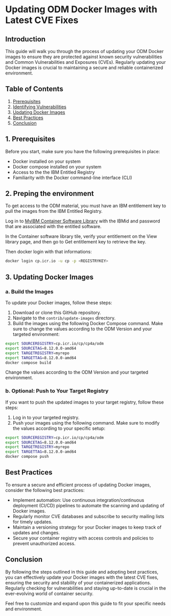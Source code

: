 # Updating ODM Docker Images with Latest CVE Fixes

## Introduction

This guide will walk you through the process of updating your ODM Docker images to ensure they are protected against known security vulnerabilities and Common Vulnerabilities and Exposures (CVEs). Regularly updating your Docker images is crucial to maintaining a secure and reliable containerized environment.

## Table of Contents

1. [Prerequisites](#prerequisites)
2. [Identifying Vulnerabilities](#identifying-vulnerabilities)
3. [Updating Docker Images](#updating-docker-images)
4. [Best Practices](#best-practices)
5. [Conclusion](#conclusion)

## 1. Prerequisites

Before you start, make sure you have the following prerequisites in place:

- Docker installed on your system
- Docker compose installed on your system
- Access to the the IBM Entitled Registry 
- Familiarity with the Docker command-line interface (CLI)

## 2. Preping the environment

To get access to the ODM material, you must have an IBM entitlement key to pull the images from the IBM Entitled Registry.

Log in to [MyIBM Container Software Library](https://myibm.ibm.com/products-services/containerlibrary) with the IBMid and password that are associated with the entitled software.

In the Container software library tile, verify your entitlement on the View library page, and then go to Get entitlement key to retrieve the key.

Then docker login with that informations:
```bash
docker login cp.icr.io -u cp -p <REGISTRYKEY>
```


## 3. Updating Docker Images

### a. Build the Images

To update your Docker images, follow these steps:

1. Download or clone this GitHub repository.
2. Navigate to the `contrib/update-images` directory.
3. Build the images using the following Docker Compose command. Make sure to change the values according to the ODM Version and your targeted environment:

```bash
export SOURCEREGISTRY=cp.icr.io/cp/cp4a/odm
export SOURCETAG=8.12.0.0-amd64
export TARGETREGISTRY=myrepo
export TARGETTAG=8.12.0.0-amd64
docker compose build
```

Change the values according to the ODM Version and your targeted environment.

### b. Optional: Push to Your Target Registry

If you want to push the updated images to your target registry, follow these steps:

1. Log in to your targeted registry.
2. Push your images using the following command. Make sure to modify the values according to your specific setup:

```bash
export SOURCEREGISTRY=cp.icr.io/cp/cp4a/odm
export SOURCETAG=8.12.0.0-amd64
export TARGETREGISTRY=myrepo
export TARGETTAG=8.12.0.0-amd64
docker compose push
```

## Best Practices

To ensure a secure and efficient process of updating Docker images, consider the following best practices:

- Implement automation: Use continuous integration/continuous deployment (CI/CD) pipelines to automate the scanning and updating of Docker images.
- Regularly monitor CVE databases and subscribe to security mailing lists for timely updates.
- Maintain a versioning strategy for your Docker images to keep track of updates and changes.
- Secure your container registry with access controls and policies to prevent unauthorized access.

## Conclusion

By following the steps outlined in this guide and adopting best practices, you can effectively update your Docker images with the latest CVE fixes, ensuring the security and stability of your containerized applications. Regularly checking for vulnerabilities and staying up-to-date is crucial in the ever-evolving world of container security.

Feel free to customize and expand upon this guide to fit your specific needs and environment.
